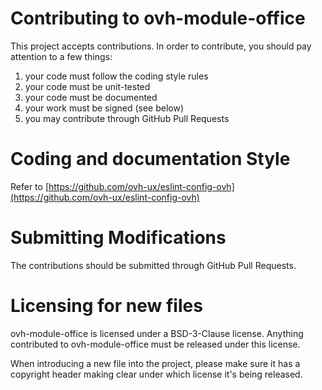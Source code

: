 # Contributing to ovh-module-office

This project accepts contributions. In order to contribute, you should
pay attention to a few things:

1. your code must follow the coding style rules
2. your code must be unit-tested
3. your code must be documented
4. your work must be signed (see below)
5. you may contribute through GitHub Pull Requests

# Coding and documentation Style

Refer to [https://github.com/ovh-ux/eslint-config-ovh](https://github.com/ovh-ux/eslint-config-ovh)

# Submitting Modifications

The contributions should be submitted through GitHub Pull Requests.

# Licensing for new files

ovh-module-office is licensed under a BSD-3-Clause license. Anything
contributed to ovh-module-office must be released under this license.

When introducing a new file into the project, please make sure it has a
copyright header making clear under which license it's being released.
